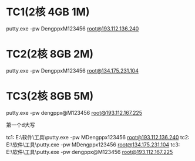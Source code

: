 
# TC1(2核 4GB 1M)
putty.exe -pw DengppxM123456 root@193.112.136.240

# TC2(2核 8GB 2M)
putty.exe -pw DengppxM123456 root@134.175.231.104

# TC3(2核 8GB 5M)
putty.exe -pw dengppx@M123456 root@193.112.167.225

第一个d大写

tc1: E:\软件\工具\putty.exe -pw MDengppx123456 root@193.112.136.240
tc2: E:\软件\工具\putty.exe -pw MDengppx123456 root@134.175.231.104
tc3: E:\软件\工具\putty.exe -pw dengppx@M123456 root@193.112.167.225

